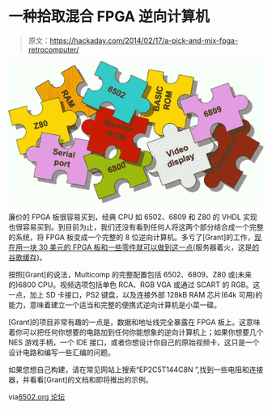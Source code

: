 # 一种拾取混合 FPGA 逆向计算机

> 原文：<https://hackaday.com/2014/02/17/a-pick-and-mix-fpga-retrocomputer/>

![Logo](img/4b4710a797d2724b306e3bb492f13f63.png)

廉价的 FPGA 板很容易买到，经典 CPU 如 6502、6809 和 Z80 的 VHDL 实现也很容易买到。到目前为止，我们还没有看到任何人将这两个部分结合成一个完整的系统，将 FPGA 板变成一个完整的 8 位逆向计算机。多亏了[Grant]的工作，[现在用一块 30 美元的 FPGA 板和一些零件就可以做到这一点](http://searle.hostei.com/grant/Multicomp/)(服务器着火，这是[的谷歌缓存](http://webcache.googleusercontent.com/search?q=cache:btyLT1AWpO8J:searle.hostei.com/grant/Multicomp/+&cd=1&hl=en&ct=clnk&gl=us))。

按照[Grant]的说法，Multicomp 的完整配置包括 6502、6809、Z80 或(未来的)6800 CPU。视频选项包括单色 RCA、RGB VGA 或通过 SCART 的 RGB。这一点，加上 SD 卡接口，PS2 键盘，以及连接外部 128kB RAM 芯片(64k 可用)的能力，意味着建立一个适当和完整的便携式逆向计算机是小菜一碟。

[Grant]的项目非常有趣的一点是，数据和地址线完全暴露在 FPGA 板上。这意味着你可以把任何你想要的电路加到任何你能想象的逆向计算机上；如果你想要几个 NES 游戏手柄，一个 IDE 接口，或者你想设计你自己的原始视频卡，这只是一个设计电路和编写一些汇编的问题。

如果您想自己构建，请在常见网站上搜索“EP2C5T144C8N ”,找到一些电阻和连接器，并看看[Grant]的文档和即将推出的示例。

via[6502.org 论坛](http://forum.6502.org/)